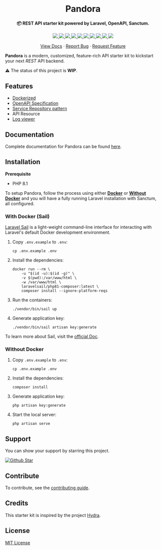 <br/>

<p align="center">
  <h1 align="center">Pandora</h1>
  <h4 align="center">📦 REST API starter kit powered by Laravel, OpenAPI, Sanctum.</h4>

  <p align="center">
    <a href="https://github.com/arifszn/pandora/actions/workflows/test.yml">
      <img src="https://github.com/arifszn/pandora/actions/workflows/test.yml/badge.svg"/>
    </a>
    <a href="https://codeclimate.com/github/arifszn/pandora/maintainability">
        <img src="https://api.codeclimate.com/v1/badges/b7e6bf481e4061f3352a/maintainability" />
    </a>
    <a href="https://www.php.net">
        <img src="https://img.shields.io/badge/php-%3E%3D8.1-%23777BB4" />
    </a>
    <a href="https://laravel.com">
        <img src="https://img.shields.io/badge/laravel-9.x-%23EC4E3D" />
    </a>
    <a href="https://github.com/arifszn/pandora/issues">
      <img src="https://img.shields.io/github/issues/arifszn/pandora"/>
    </a>
    <a href="https://github.com/arifszn/pandora/stargazers">
      <img src="https://img.shields.io/github/stars/arifszn/pandora"/>
    </a>
    <a href="https://github.com/arifszn/pandora/blob/main/CONTRIBUTING.md">
      <img src="https://img.shields.io/badge/contributions-welcome-brightgreen.svg?style=flat"/>
    </a>
    <a href="https://github.com/arifszn/pandora/blob/main/LICENSE">
      <img src="https://img.shields.io/github/license/arifszn/pandora"/>
    </a>
    <a href="https://www.buymeacoffee.com/arifszn">
      <img src="https://img.shields.io/badge/sponsor-buy%20me%20a%20coffee-yellow?logo=buymeacoffee"/>
    </a>
    <a href="https://twitter.com/intent/tweet?url=https://github.com/arifszn/pandora&hashtags=php,opensource,laravel,webdev,api">
      <img src="https://img.shields.io/twitter/url?style=social&url=https%3A%2F%2Fgithub.com%2Farifszn%2Fpandora"/>
    </a>
  </p>

  <p align="center">
    <a href="https://arifszn.github.io/pandora">View Docs</a>
    ·
    <a href="https://github.com/arifszn/pandora/issues">Report Bug</a>
    ·
    <a href="https://github.com/arifszn/pandora/discussions">Request Feature</a>
  </p>
</p>

**Pandora** is a modern, customized, feature-rich API starter kit to kickstart your next _REST_ API backend.

⚠️ The status of this project is **WIP**.

## Features

-   [Dockerized](https://arifszn.github.io/pandora/docs/installation#with-docker-sail)
-   [OpenAPI Specification](https://arifszn.github.io/pandora/docs/features/openapi-specification)
-   [Service Repository pattern](https://arifszn.github.io/pandora/docs/features/service-repository-pattern)
-   API Resource
-   [Log viewer](https://arifszn.github.io/pandora/docs/features/log-viewer)
<!-- -   REST API
-   Multi auth
-   Social Login
-   OpenAPI Specification
-   Swagger UI
-   Lint
-   PHPUnit Tests
-   Resource
-   Service Repository pattern
-   Optional Firebase Authentication -->

## Documentation

Complete documentation for Pandora can be found [here](https://arifszn.github.io/pandora).

## Installation

**Prerequisite**

-   PHP 8.1

To setup Pandora, follow the process using either **[Docker](#with-docker-sail)** or **[Without Docker](#without-docker)** and you will have a fully running Laravel installation with Sanctum, all configured.

### With Docker (Sail)

[Laravel Sail](https://github.com/laravel/sail) is a light-weight command-line interface for interacting with Laravel's default Docker development environment.

1. Copy `.env.example` to `.env`:

    ```shell
    cp .env.example .env
    ```

2. Install the dependencies:

    ```shell
    docker run --rm \
        -u "$(id -u):$(id -g)" \
        -v $(pwd):/var/www/html \
        -w /var/www/html \
        laravelsail/php81-composer:latest \
        composer install --ignore-platform-reqs
    ```

3. Run the containers:

    ```shell
    ./vendor/bin/sail up
    ```

4. Generate application key:

    ```shell
    ./vendor/bin/sail artisan key:generate
    ```

To learn more about Sail, visit the [official Doc](https://laravel.com/docs/9.x/sail).

### Without Docker

1. Copy `.env.example` to `.env`:

    ```shell
    cp .env.example .env
    ```

2. Install the dependencies:

    ```shell
    composer install
    ```

3. Generate application key:

    ```shell
    php artisan key:generate
    ```

4. Start the local server:

    ```shell
    php artisan serve
    ```

## Support

<p>You can show your support by starring this project.</p>
<a href="https://github.com/arifszn/pandora/stargazers">
  <img src="https://img.shields.io/github/stars/arifszn/pandora?style=social" alt="Github Star">
</a>

## Contribute

To contribute, see the [contributing guide](https://github.com/arifszn/pandora/blob/main/CONTRIBUTING.md).

## Credits

This starter kit is inspired by the project [Hydra](https://github.com/hasinhayder/hydra).

## License

[MIT License](https://github.com/arifszn/pandora/blob/main/LICENSE)
